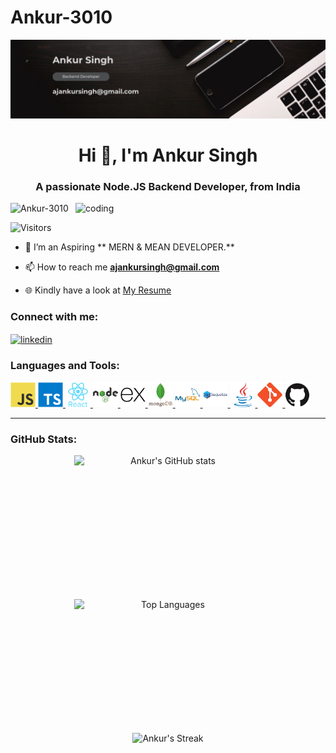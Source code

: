 # Ankur-3010


![logo](https://github.com/singhankur3010/Ankur-3010/blob/main/banner.jpg)

<h1 align="center">Hi 👋, I'm Ankur Singh</h1>
<h3 align="center">A passionate Node.JS Backend Developer, from India</h3>

<img align="right" alt="coding" width="400" src="https://user-images.githubusercontent.com/55389276/140866485-8fb1c876-9a8f-4d6a-98dc-08c4981eaf70.gif">
<p align="left"> <img src="https://komarev.com/ghpvc/?username=singhankur3010&label=Profile%20views&color=0e75b6&style=flat" alt="Ankur-3010" /> </p>

![Visitors](https://visitor-badge.laobi.icu/badge?page_id=singhankur3010)
<!-- [![Spotify](https://novatorem.vercel.app/api/spotify)](https://open.spotify.com/user/your-spotify-id)-->


- 🌱 I’m an Aspiring ** MERN & MEAN DEVELOPER.**

- 📫 How to reach me **ajankursingh@gmail.com**

- 🌐 Kindly have a look at [My Resume](https://drive.google.com/file/d/1ittBSPocHWzOVBdgtPG-uSbLzkIoIt6R/view?usp=sharing)


<h3 align="left">Connect with me:</h3>
<p align="left">
  <a href="https://www.linkedin.com/in/ankur-singh-452219222/" target="blank">
    <img align="center" src="https://raw.githubusercontent.com/rahuldkjain/github-profile-readme-generator/master/src/images/icons/Social/linked-in-alt.svg" alt="linkedin" height="30" width="40" />
  </a>
</p>




<h3 align="left">Languages and Tools:</h3>
<p align="left">
  <!-- Core Stack -->
  <a href="https://developer.mozilla.org/en-US/docs/Web/JavaScript" target="_blank" rel="noreferrer">
    <img src="https://raw.githubusercontent.com/devicons/devicon/master/icons/javascript/javascript-original.svg" alt="javascript" width="40" height="40"/>
  </a>
    <a href="https://www.typescriptlang.org/" target="_blank" rel="noreferrer">
    <img src="https://raw.githubusercontent.com/devicons/devicon/master/icons/typescript/typescript-original.svg" alt="typescript" width="40" height="40"/>
  </a>
  <a href="https://reactjs.org/" target="_blank" rel="noreferrer">
    <img src="https://raw.githubusercontent.com/devicons/devicon/master/icons/react/react-original-wordmark.svg" alt="react" width="40" height="40"/>
  </a>
  <a href="https://nodejs.org" target="_blank" rel="noreferrer">
    <img src="https://raw.githubusercontent.com/devicons/devicon/master/icons/nodejs/nodejs-original-wordmark.svg" alt="nodejs" width="40" height="40"/>
  </a>
  <a href="https://expressjs.com" target="_blank" rel="noreferrer">
    <img src="https://raw.githubusercontent.com/devicons/devicon/master/icons/express/express-original.svg" alt="express" width="40" height="40"/>
  </a>
  <a href="https://www.mongodb.com/" target="_blank" rel="noreferrer">
    <img src="https://raw.githubusercontent.com/devicons/devicon/master/icons/mongodb/mongodb-original-wordmark.svg" alt="mongodb" width="40" height="40"/>
  </a>

  <!-- Databases & Tools -->
  <a href="https://www.mysql.com/" target="_blank" rel="noreferrer">
    <img src="https://raw.githubusercontent.com/devicons/devicon/master/icons/mysql/mysql-original-wordmark.svg" alt="mysql" width="40" height="40"/>
  </a>
  <a href="https://sequelize.org/" target="_blank" rel="noreferrer">
    <img src="https://raw.githubusercontent.com/devicons/devicon/master/icons/sequelize/sequelize-original-wordmark.svg" alt="sequelize" width="40" height="40"/>
  </a>

  <!-- Additional -->
  <a href="https://www.java.com" target="_blank" rel="noreferrer">
    <img src="https://raw.githubusercontent.com/devicons/devicon/master/icons/java/java-original.svg" alt="java" width="40" height="40"/>
  </a>
  <a href="https://git-scm.com/" target="_blank" rel="noreferrer">
    <img src="https://raw.githubusercontent.com/devicons/devicon/master/icons/git/git-original.svg" alt="git" width="40" height="40"/>
  </a>
  <a href="https://github.com/" target="_blank" rel="noreferrer">
    <img src="https://raw.githubusercontent.com/devicons/devicon/master/icons/github/github-original.svg" alt="github" width="40" height="40"/>
  </a>
</p>

---

<h3 align="left">GitHub Stats:</h3>

<div align="center" style="display: flex; justify-content: center; gap: 30px; flex-wrap: wrap;">
  <img src="https://github-readme-stats.vercel.app/api?username=singhankur3010&show_icons=true&theme=radical&hide_border=true&include_all_commits=true&count_private=true" alt="Ankur's GitHub stats" style="width: 48%; max-width: 100%; min-width: 300px; height: 200px;" />
  
  <img src="https://github-readme-stats.vercel.app/api/top-langs/?username=singhankur3010&layout=compact&theme=radical&hide_border=true" alt="Top Languages" style="width: 48%; max-width: 100%; min-width: 300px; height: 200px;" />
</div>

<p align="center">
  <img src="https://github-readme-streak-stats.herokuapp.com/?user=singhankur3010&theme=radical&hide_border=true" alt="Ankur's Streak" style="max-width: 100%; width: 100%; height: 200px;" />
</p>





